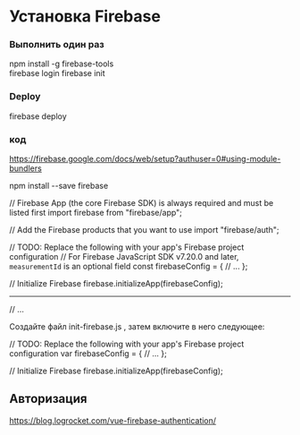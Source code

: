 # Установка Firebase
### Выполнить один раз
npm install -g firebase-tools  
firebase login
firebase init

### Deploy
firebase deploy


### код 
https://firebase.google.com/docs/web/setup?authuser=0#using-module-bundlers

npm install --save firebase

// Firebase App (the core Firebase SDK) is always required and must be listed first
import firebase from "firebase/app";

// Add the Firebase products that you want to use
import "firebase/auth";


// TODO: Replace the following with your app's Firebase project configuration
// For Firebase JavaScript SDK v7.20.0 and later, `measurementId` is an optional field
const firebaseConfig = {
// ...
};

// Initialize Firebase
firebase.initializeApp(firebaseConfig);



***************

<script defer src="https://www.gstatic.com/firebasejs/8.2.2/firebase-app.js"></script>

<script defer src="https://www.gstatic.com/firebasejs/8.2.2/firebase-auth.js"></script>
<script defer src="https://www.gstatic.com/firebasejs/8.2.2/firebase-firestore.js"></script>

// ...

<script defer src="./init-firebase.js"></script>

Создайте файл init-firebase.js , затем включите в него следующее:


// TODO: Replace the following with your app's Firebase project configuration
var firebaseConfig = {
// ...
};

// Initialize Firebase
firebase.initializeApp(firebaseConfig);

## Авторизация
https://blog.logrocket.com/vue-firebase-authentication/
